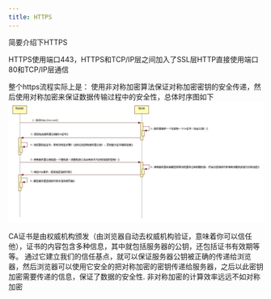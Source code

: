 ```yaml
---
title: HTTPS
---
```

简要介绍下HTTPS

HTTPS使用端口443，HTTPS和TCP/IP层之间加入了SSL层HTTP直接使用端口80和TCP/IP层通信

整个https流程实际上是： 使用非对称加密算法保证对称加密密钥的安全传递，然后使用对称加密来保证数据传输过程中的安全性，总体时序图如下
![image](../blog_img/https.jpg)

CA证书是由权威机构颁发（由浏览器自动去权威机构验证，意味着你可以信任他），证书的内容包含多种信息，其中就包括服务器的公钥，还包括证书有效期等等。 
通过它建立我们的信任基点，就可以保证服务器公钥被正确的传递给浏览器，然后浏览器可以使用它安全的把对称加密的密钥传递给服务器，之后以此密钥加密需要传递的信息，保证了数据的安全性.
非对称加密的计算效率远远不如对称加密